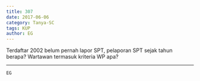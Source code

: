 ```yaml
---
title: 307
date: 2017-06-06
category: Tanya-SC
tags: KUP
author: EG
---
```


Terdaftar 2002 belum pernah lapor SPT, pelaporan SPT sejak tahun berapa? Wartawan termasuk kriteria WP apa?

---



`EG`
